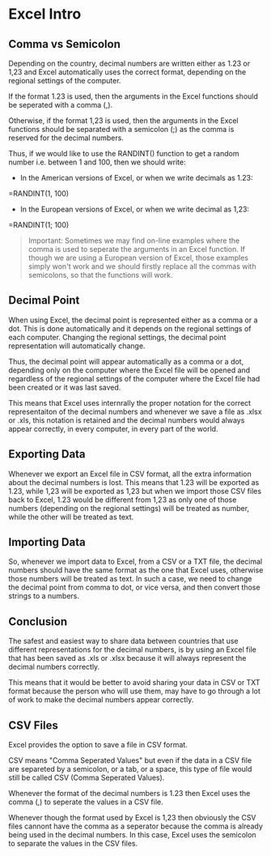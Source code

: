 # Excel Intro

## Comma vs Semicolon

Depending on the country, decimal numbers are written either as 1.23 or 1,23 and Excel automatically uses the correct format, depending on the regional settings of the computer.

If the format 1.23 is used, then the arguments in the Excel functions should be seperated with a comma (,).

Otherwise, if the format 1,23 is used, then the arguments in the Excel functions should be separated with a semicolon (;) as the comma is reserved for the decimal numbers.

Thus, if we would like to use the RANDINT() function to get a random number i.e. between 1 and 100, then we should write:

* In the American versions of Excel, or when we write decimals as 1.23:

=RANDINT(1, 100)

* In the European versions of Excel, or when we write decimal as 1,23:

=RANDINT(1; 100)

> Important: Sometimes we may find on-line examples where the comma is used to seperate the arguments in an Excel function. If though we are using a European version of Excel, those examples simply won't work and we should firstly replace all the commas with semicolons, so that the functions will work.

## Decimal Point

When using Excel, the decimal point is represented either as a comma or a dot. This is done automatically and it depends on the regional settings of each computer. Changing the regional settings, the decimal point representation will automatically change.  

Thus, the decimal point will appear automatically as a comma or a dot, depending only on the computer where the Excel file will be opened and regardless of the regional settings of the computer where the Excel file had been created or it was last saved.

This means that Excel uses internrally the proper notation for the correct representaiton of the decimal numbers and whenever we save a file as .xlsx or .xls, this notation is retained and the decimal numbers would always appear correctly, in every computer, in every part of the world.

## Exporting Data

Whenever we export an Excel file in CSV format, all the extra information about the decimal numbers is lost. This means that 1.23 will be exported as 1.23, while 1,23 will be exported as 1,23 but when we import those CSV files back to Excel, 1.23 would be different from 1,23 as only one of those numbers (depending on the regional settings) will be treated as number, while the other will be treated as text.

## Importing Data

So, whenever we import data to Excel, from a CSV or a TXT file, the decimal numbers should have the same format as the one that Excel uses, otherwise those numbers will be treated as text. In such a case, we need to change the decimal point from comma to dot, or vice versa, and then convert those strings to a numbers.

## Conclusion

The safest and easiest way to share data between countries that use different representations for the decimal numbers, is by using an Excel file that has been saved as .xls or .xlsx because it will always represent the decimal numbers correctly.

This means that it would be better to avoid sharing your data in CSV or TXT format because the person who will use them, may have to go through a lot of work to make the decimal numbers appear correctly.

## CSV Files

Excel provides the option to save a file in CSV format. 

CSV means "Comma Seperated Values" but even if the data in a CSV file are separeted by a semicolon, or a tab, or a space, this type of file would still be called CSV (Comma Seperated Values).

Whenever the format of the decimal numbers is 1.23 then Excel uses the comma (,) to seperate the values in a CSV file.

Whenever though the format used by Excel is 1,23 then obviously the CSV files cannont have the comma as a seperator because the comma is already being used in the decimal numbers. In this case, Excel uses the semicolon to separate the values in the CSV files.

